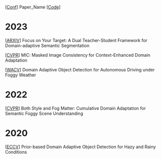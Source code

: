 
[[Conf]()] Paper_Name [[Code]()]

# 2023

[[ARXIV](https://arxiv.org/pdf/2303.09083.pdf)] Focus on Your Target: A Dual Teacher-Student Framework for Domain-adaptive Semantic Segmentation

[[CVPR](https://arxiv.org/pdf/2212.01322.pdf)] MIC: Masked Image Consistency for Context-Enhanced Domain Adaptation

[[WACV](https://openaccess.thecvf.com/content/WACV2023/papers/Li_Domain_Adaptive_Object_Detection_for_Autonomous_Driving_Under_Foggy_Weather_WACV_2023_paper.pdf)] Domain Adaptive Object Detection for Autonomous Driving under Foggy Weather



# 2022

[[CVPR](https://openaccess.thecvf.com/content/CVPR2022/papers/Ma_Both_Style_and_Fog_Matter_Cumulative_Domain_Adaptation_for_Semantic_CVPR_2022_paper.pdf)] Both Style and Fog Matter: Cumulative Domain Adaptation for Semantic Foggy Scene Understanding

# 2020

[[ECCV](https://arxiv.org/pdf/1912.00070.pdf)] Prior-based Domain Adaptive Object Detection for Hazy and Rainy Conditions
